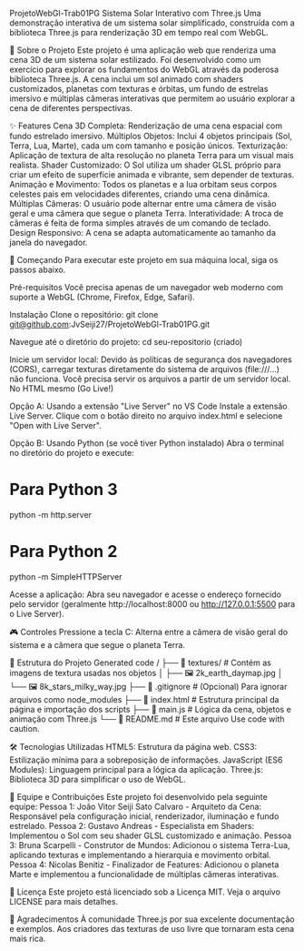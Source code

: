 ProjetoWebGl-Trab01PG
Sistema Solar Interativo com Three.js
Uma demonstração interativa de um sistema solar simplificado, construída com a biblioteca Three.js para renderização 3D em tempo real com WebGL.

📜 Sobre o Projeto
Este projeto é uma aplicação web que renderiza uma cena 3D de um sistema solar estilizado. Foi desenvolvido como um exercício para explorar os fundamentos do WebGL através da poderosa biblioteca Three.js.
A cena inclui um sol animado com shaders customizados, planetas com texturas e órbitas, um fundo de estrelas imersivo e múltiplas câmeras interativas que permitem ao usuário explorar a cena de diferentes perspectivas.

✨ Features
Cena 3D Completa: Renderização de uma cena espacial com fundo estrelado imersivo.
Múltiplos Objetos: Inclui 4 objetos principais (Sol, Terra, Lua, Marte), cada um com tamanho e posição únicos.
Texturização: Aplicação de textura de alta resolução no planeta Terra para um visual mais realista.
Shader Customizado: O Sol utiliza um shader GLSL próprio para criar um efeito de superfície animada e vibrante, sem depender de texturas.
Animação e Movimento: Todos os planetas e a lua orbitam seus corpos celestes pais em velocidades diferentes, criando uma cena dinâmica.
Múltiplas Câmeras: O usuário pode alternar entre uma câmera de visão geral e uma câmera que segue o planeta Terra.
Interatividade: A troca de câmeras é feita de forma simples através de um comando de teclado.
Design Responsivo: A cena se adapta automaticamente ao tamanho da janela do navegador.

🚀 Começando
Para executar este projeto em sua máquina local, siga os passos abaixo.

Pré-requisitos
Você precisa apenas de um navegador web moderno com suporte a WebGL (Chrome, Firefox, Edge, Safari).

Instalação
Clone o repositório:
git clone git@github.com:JvSeiji27/ProjetoWebGl-Trab01PG.git

Navegue até o diretório do projeto:
cd seu-repositorio (criado)

Inicie um servidor local:
Devido às políticas de segurança dos navegadores (CORS), carregar texturas diretamente do sistema de arquivos (file:///...) não funciona. Você precisa servir os arquivos a partir de um servidor local. No HTML mesmo (Go Live!)

Opção A: Usando a extensão "Live Server" no VS Code
Instale a extensão Live Server.
Clique com o botão direito no arquivo index.html e selecione "Open with Live Server".

Opção B: Usando Python (se você tiver Python instalado)
Abra o terminal no diretório do projeto e execute:

# Para Python 3
python -m http.server

# Para Python 2
python -m SimpleHTTPServer

Acesse a aplicação:
Abra seu navegador e acesse o endereço fornecido pelo servidor (geralmente http://localhost:8000 ou http://127.0.0.1:5500 para o Live Server).

🎮 Controles
Pressione a tecla C: Alterna entre a câmera de visão geral do sistema e a câmera que segue o planeta Terra.

📂 Estrutura do Projeto
Generated code
/
├── 📁 textures/       # Contém as imagens de textura usadas nos objetos
│   ├── 🖼️ 2k_earth_daymap.jpg
│   └── 🖼️ 8k_stars_milky_way.jpg
├── 📄 .gitignore     # (Opcional) Para ignorar arquivos como node_modules
├── 📄 index.html      # Estrutura principal da página e importação dos scripts
├── 📄 main.js        # Lógica da cena, objetos e animação com Three.js
└── 📄 README.md       # Este arquivo
Use code with caution.

🛠️ Tecnologias Utilizadas
HTML5: Estrutura da página web.
CSS3: Estilização mínima para a sobreposição de informações.
JavaScript (ES6 Modules): Linguagem principal para a lógica da aplicação.
Three.js: Biblioteca 3D para simplificar o uso de WebGL.

👥 Equipe e Contribuições
Este projeto foi desenvolvido pela seguinte equipe:
Pessoa 1: João Vitor Seiji Sato Calvaro - Arquiteto da Cena: Responsável pela configuração inicial, renderizador, iluminação e fundo estrelado.
Pessoa 2: Gustavo Andreas - Especialista em Shaders: Implementou o Sol com seu shader GLSL customizado e animação.
Pessoa 3: Bruna Scarpelli - Construtor de Mundos: Adicionou o sistema Terra-Lua, aplicando texturas e implementando a hierarquia e movimento orbital.
Pessoa 4: Nicolas Benitiz - Finalizador de Features: Adicionou o planeta Marte e implementou a funcionalidade de múltiplas câmeras interativas.

📄 Licença
Este projeto está licenciado sob a Licença MIT. Veja o arquivo LICENSE para mais detalhes.

🙏 Agradecimentos
À comunidade Three.js por sua excelente documentação e exemplos.
Aos criadores das texturas de uso livre que tornaram esta cena mais rica.
